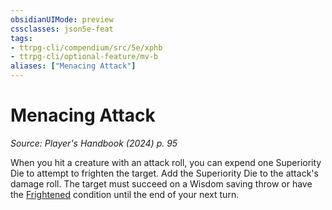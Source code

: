 ```yaml
---
obsidianUIMode: preview
cssclasses: json5e-feat
tags:
- ttrpg-cli/compendium/src/5e/xphb
- ttrpg-cli/optional-feature/mv-b
aliases: ["Menacing Attack"]
---
```

# Menacing Attack
*Source: Player's Handbook (2024) p. 95*  

When you hit a creature with an attack roll, you can expend one Superiority Die to attempt to frighten the target. Add the Superiority Die to the attack's damage roll. The target must succeed on a Wisdom saving throw or have the [Frightened](3-Compendium/rules/conditions.md#Frightened) condition until the end of your next turn.